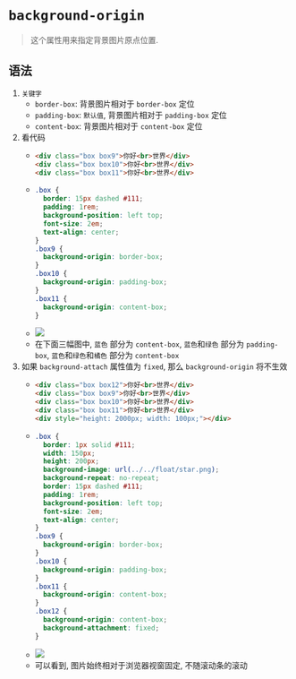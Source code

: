 # `background-origin`
> 这个属性用来指定背景图片原点位置. 
## 语法
1. `关键字`
    - `border-box`: 背景图片相对于 `border-box` 定位
    - `padding-box`: `默认值`, 背景图片相对于 `padding-box` 定位
    - `content-box`: 背景图片相对于 `content-box` 定位
2. 看代码
    - ```html
      <div class="box box9">你好<br>世界</div>
      <div class="box box10">你好<br>世界</div>
      <div class="box box11">你好<br>世界</div>
    - ```css
      .box {
        border: 15px dashed #111;
        padding: 1rem;
        background-position: left top;
        font-size: 2em;
        text-align: center;
      }
      .box9 {
        background-origin: border-box;
      }
      .box10 {
        background-origin: padding-box;
      }
      .box11 {
        background-origin: content-box;
      }
    - ![](../../image/Snipaste_2022-03-13_08-59-21.png)
    - 在下面三幅图中, `蓝色` 部分为 `content-box`, `蓝色`和`绿色` 部分为 `padding-box`, `蓝色`和`绿色`和`橘色` 部分为 `content-box`
3. 如果 `background-attach` 属性值为 `fixed`, 那么 `background-origin` 将不生效
    - ```html
      <div class="box box12">你好<br>世界</div>
      <div class="box box9">你好<br>世界</div>
      <div class="box box10">你好<br>世界</div>
      <div class="box box11">你好<br>世界</div>
      <div style="height: 2000px; width: 100px;"></div>
    - ```css
      .box {
        border: 1px solid #111;
        width: 150px;
        height: 200px;
        background-image: url(../../float/star.png);
        background-repeat: no-repeat;
        border: 15px dashed #111;
        padding: 1rem;
        background-position: left top;
        font-size: 2em;
        text-align: center;
      }
      .box9 {
        background-origin: border-box;
      }
      .box10 {
        background-origin: padding-box;
      }
      .box11 {
        background-origin: content-box;
      }
      .box12 {
        background-origin: content-box;
        background-attachment: fixed;
      }
    - ![](../../image/background-attachment.gif)
    - 可以看到, 图片始终相对于浏览器视窗固定, 不随滚动条的滚动